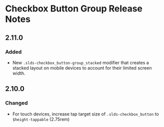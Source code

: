 <!-- Release notes authoring guidelines: http://keepachangelog.com/ -->

# Checkbox Button Group Release Notes

<!-- ## [Unreleased] -->

## 2.11.0

### Added

- New `.slds-checkbox_button-group_stacked` modifier that creates a stacked layout on mobile devices to account for their limited screen width.

## 2.10.0

### Changed

- For touch devices, increase tap target size of `.slds-checkbox_button` to `$height-tappable` (2.75rem)

<!-- ## [VERSION] -->
